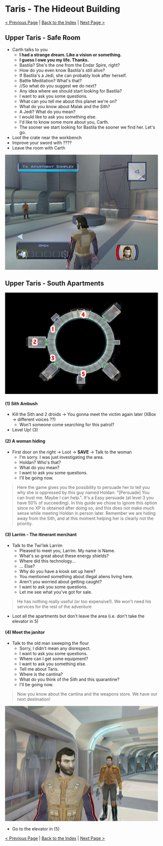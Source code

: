 Taris - The Hideout Building
=========================================================

[< Previous Page](../01_EndarSpire/011_EndarSpire.md) 
| [Back to the Index](../index.md) 
| [Next Page >](021_Taris.md)


## Upper Taris - Safe Room

- Carth talks to you
    - **I had a strange dream. Like a vision or something.**
    - **I guess I owe you my life. Thanks.**
    - Bastila? She's the one from the Endar Spire, right?
    - How do you even know Bastila's still alive?
    - If Bastila's a Jedi, she can probably look after herself.
    - Battle Meditation? What's that?
    - //So what do you suggest we do next?
    - Any idea where we should start looking for Bastila?
    - I want to ask you some questions.
    - What can you tell me about this planet we're on?
    - What do you know about Malak and the Sith?
    - A Jedi? What do you mean?
    - I would like to ask you something else.
    - I'd like to know some more about you, Carth.
    - The sooner we start looking for Bastila the sooner we find her. Let's go.
- Loot the crate near the workbench 
- Improve your sword with ????
- Leave the room with Carth

![](../../resources/images/screenshots/tarisSafeHouse.png)


## Upper Taris - South Apartments

![](../../resources/images/maps/02_Taris/map_taris_upperApt1.png)


#### (1) Sith Ambush

- Kill the Sith and 2 droids -> You gonna meet the victim again later (XBox -> different voices ??)
  - Won't someone come searching for this patrol?
- Level Up! (3)


#### (2) A woman hiding

- First door on the right -> Loot -> **SAVE** -> Talk to the woman
  - I'm sorry. I was just investigating the area.
  - Holdan? Who's that?
  - What do you mean?
  - I want to ask you some questions.
  - I'll be going now.

> Here the game gives you the possibility to persuade her to tell you why she is oppressed
> by this guy named Holdan: "[Persuade] You can trust me. Maybe I can help.". It's a Easy
> persuade (at level 3 you have 50% of succeeding). In this guide we chose to ignore this
> option since no XP is obtained after doing so, and this does not make much sense
> while meeting Holdan in person later. Remember we are hiding away from the Sith, and
> at this moment helping her is clearly not the priority.


#### (3) Larrim - The itinerant merchant

- Talk to the Twi'lek Larrim
  - Pleased to meet you, Larrim. My name is Name.
  - What's so great about these energy shields?
  - Where did this technology...
  - ... Else?
  - Why do you have a kiosk set up here?
  - You mentioned something about illegal aliens living here.
  - Aren't you worried about getting caught?
  - I want to ask you some questions.
  - Let me see what you've got for sale.

> He has nothing really useful (or too expensive!). We won't need his services for the
> rest of the adventure

- Loot all the apartments but don't leave the area (i.e. don't take the elevator in 5) 


#### (4) Meet the janitor

- Talk to the old man sweeping the flour
    - Sorry, I didn't mean any disrespect.
    - I want to ask you some questions.
    - Where can I get some equipment?
    - I want to ask you something else.
    - Tell me about Taris.
    - Where is the cantina?
    - What do you think of the Sith and this quarantine?
    - I'll be going now.

> Now you know about the cantina and the weapons store. We have our next destination!

![](../../resources/images/screenshots/tarisSouthApartments.png)

- Go to the elevator in (5)


[< Previous Page](../01_EndarSpire/011_EndarSpire.md) 
| [Back to the Index](../index.md) 
| [Next Page >](021_Taris.md)

